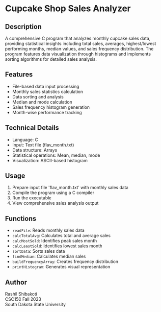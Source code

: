 # Cupcake Shop Sales Analyzer

## Description
A comprehensive C program that analyzes monthly cupcake sales data, providing statistical insights including total sales, averages, highest/lowest performing months, median values, and sales frequency distribution. The program features data visualization through histograms and implements sorting algorithms for detailed sales analysis.

## Features
- File-based data input processing
- Monthly sales statistics calculation
- Data sorting and analysis
- Median and mode calculation
- Sales frequency histogram generation
- Month-wise performance tracking

## Technical Details
- Language: C
- Input: Text file (flav_month.txt)
- Data structure: Arrays
- Statistical operations: Mean, median, mode
- Visualization: ASCII-based histogram

## Usage
1. Prepare input file 'flav_month.txt' with monthly sales data
2. Compile the program using a C compiler
3. Run the executable
4. View comprehensive sales analysis output

## Functions
- `readFile`: Reads monthly sales data
- `calcTotalAvg`: Calculates total and average sales
- `calcMostSold`: Identifies peak sales month
- `calcLeastSold`: Identifies lowest sales month
- `sortData`: Sorts sales data
- `findMedian`: Calculates median sales
- `buildFrequencyArray`: Creates frequency distribution
- `printHistogram`: Generates visual representation

## Author
Rashil Shibakoti  
CSC150 Fall 2023  
South Dakota State University
